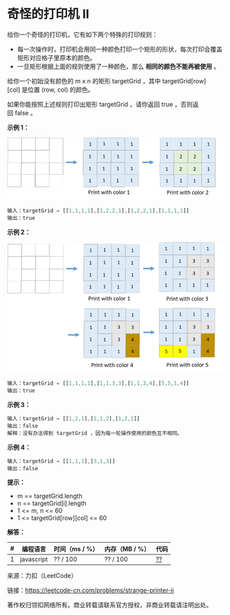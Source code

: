 # 奇怪的打印机 II

给你一个奇怪的打印机，它有如下两个特殊的打印规则：

- 每一次操作时，打印机会用同一种颜色打印一个矩形的形状，每次打印会覆盖矩形对应格子里原本的颜色。
- 一旦矩形根据上面的规则使用了一种颜色，那么 **相同的颜色不能再被使用** 。

给你一个初始没有颜色的 m x n 的矩形 targetGrid ，其中 targetGrid[row][col] 是位置 (row, col) 的颜色。

如果你能按照上述规则打印出矩形 targetGrid ，请你返回 true ，否则返回 false 。

**示例 1：**

![示例1](./eg1.png)

``` javascript
输入：targetGrid = [[1,1,1,1],[1,2,2,1],[1,2,2,1],[1,1,1,1]]
输出：true
```

**示例 2：**

![示例2](./eg2.png)

``` javascript
输入：targetGrid = [[1,1,1,1],[1,1,3,3],[1,1,3,4],[5,5,1,4]]
输出：true
```

**示例 3：**

``` javascript
输入：targetGrid = [[1,2,1],[2,1,2],[1,2,1]]
输出：false
解释：没有办法得到 targetGrid ，因为每一轮操作使用的颜色互不相同。
```

**示例 4：**

``` javascript
输入：targetGrid = [[1,1,1],[3,1,3]]
输出：false
```

**提示：**

- m == targetGrid.length
- n == targetGrid[i].length
- 1 <= m, n <= 60
- 1 <= targetGrid[row][col] <= 60

**解答：**

**#**|**编程语言**|**时间（ms / %）**|**内存（MB / %）**|**代码**
--|--|--|--|--
1|javascript|?? / 100|?? / 100|[??](./javascript/ac_v1.js)

来源：力扣（LeetCode）

链接：https://leetcode-cn.com/problems/strange-printer-ii

著作权归领扣网络所有。商业转载请联系官方授权，非商业转载请注明出处。
